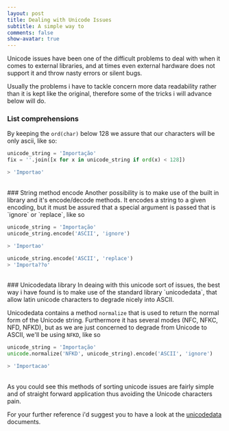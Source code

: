 ```yaml
---
layout: post
title: Dealing with Unicode Issues
subtitle: A simple way to
comments: false
show-avatar: true
---
```


Unicode issues have been one of the difficult problems to deal with when it comes to external libraries, and at times even external hardware does not support it and throw nasty errors or silent bugs.

Usually the problems i have to tackle concern more data readability rather than it is kept like the original, therefore some of the tricks i will advance below will do.

### List comprehensions
By keeping the `ord(char)` below 128 we assure that our characters will be only ascii, like so:

```python
unicode_string = 'Importação'
fix = ''.join([x for x in unicode_string if ord(x) < 128])

> 'Importao'
```
<br>
### String method encode
Another possibility is to make use of the built in library and it's encode/decode methods. It encodes a string to a given encoding, but it must be assured that a special argument is passed that is `ignore` or `replace`, like so

```python
unicode_string = 'Importação'
unicode_string.encode('ASCII', 'ignore')

> 'Importao'

unicode_string.encode('ASCII', 'replace')
> 'Importa??o'
```
<br>
### Unicodedata library
In deaing with this unicode sort of issues, the best way i have found is to make use of the standard library `unicodedata`, that allow latin unicode characters to degrade nicely into ASCII.

Unicodedata contains a method `normalize` that is used to return the normal form of the Unicode string. Furthermore it has several modes (NFC, NFKC, NFD, NFKD), but as we are just concerned to degrade from Unicode to ASCII, we'll be using `NFKD`, like so

```python
unicode_string = 'Importação'
unicode.normalize('NFKD', unicode_string).encode('ASCII', 'ignore')

> 'Importacao'
```
<br>
As you could see this methods of sorting unicode issues are fairly simple and of straight forward application thus avoiding the Unicode characters pain.

For your further reference i'd suggest you to have a look at the <a href='https://docs.python.org/2/library/unicodedata.html'>unicodedata</a> documents.
